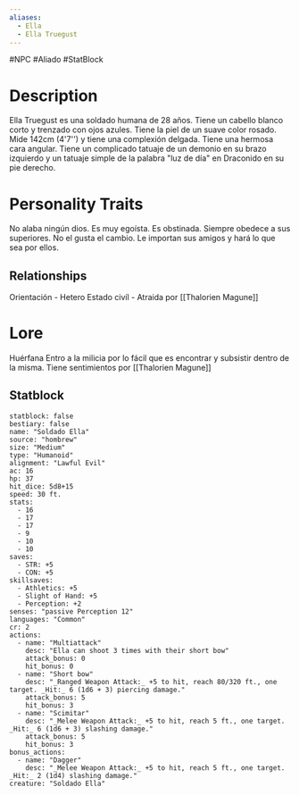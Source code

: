 ```yaml
---
aliases:
  - Ella
  - Ella Truegust
---
```

#NPC #Aliado #StatBlock 
# Description
Ella Truegust es una soldado humana de 28 años.
Tiene un cabello blanco corto y trenzado con ojos azules.
Tiene la piel de un suave color rosado.
Mide 142cm (4'7'') y tiene una complexión delgada.
Tiene una hermosa cara angular.
Tiene un complicado tatuaje de un demonio en su brazo izquierdo y un tatuaje simple de la palabra "luz de día" en Draconido en su pie derecho.
# Personality Traits
No alaba ningún dios.
Es muy egoísta.
Es obstinada. Siempre obedece a sus superiores. No el gusta el cambio. Le importan sus amigos y hará lo que sea por ellos.
## Relationships
Orientación - Hetero
Estado civíl - Atraida por [[Thalorien Magune]]
# Lore
Huérfana
Entro a la milicia por lo fácil que es encontrar y subsistir dentro de la misma.
Tiene sentimientos por [[Thalorien Magune]]
## Statblock
```statblock
statblock: false
bestiary: false
name: "Soldado Ella"
source: "hombrew"
size: "Medium"
type: "Humanoid"
alignment: "Lawful Evil"
ac: 16
hp: 37
hit_dice: 5d8+15
speed: 30 ft.
stats:
  - 16
  - 17
  - 17
  - 9
  - 10
  - 10
saves:
  - STR: +5
  - CON: +5
skillsaves:
  - Athletics: +5
  - Slight of Hand: +5
  - Perception: +2
senses: "passive Perception 12"
languages: "Common"
cr: 2
actions:
  - name: "Multiattack"
    desc: "Ella can shoot 3 times with their short bow"
    attack_bonus: 0
    hit_bonus: 0
  - name: "Short bow"
    desc: "_Ranged Weapon Attack:_ +5 to hit, reach 80/320 ft., one target. _Hit:_ 6 (1d6 + 3) piercing damage."
    attack_bonus: 5
    hit_bonus: 3
  - name: "Scimitar"
    desc: "_Melee Weapon Attack:_ +5 to hit, reach 5 ft., one target. _Hit:_ 6 (1d6 + 3) slashing damage."
    attack_bonus: 5
    hit_bonus: 3
bonus_actions:
  - name: "Dagger"
    desc: "_Melee Weapon Attack:_ +5 to hit, reach 5 ft., one target. _Hit:_ 2 (1d4) slashing damage."
creature: "Soldado Ella"
```
